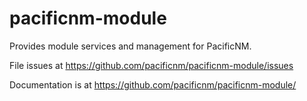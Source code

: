 # pacificnm-module

Provides module services and management for PacificNM.

File issues at https://github.com/pacificnm/pacificnm-module/issues

Documentation is at https://github.com/pacificnm/pacificnm-module/
